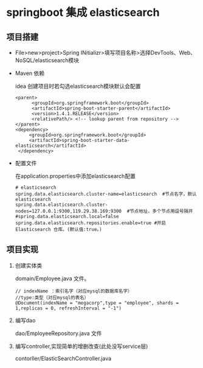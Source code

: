 # springboot 集成 elasticsearch

## 项目搭建

* File>new>project>Spring INitializr>填写项目名称>选择DevTools、Web、NoSQL/elasticsearch模块

* Maven 依赖

    idea 创建项目时若勾选elasticsearch模块默认会配置
    ```$xslt
    <parent>
          <groupId>org.springframework.boot</groupId>
          <artifactId>spring-boot-starter-parent</artifactId>
          <version>1.4.1.RELEASE</version>
          <relativePath/> <!-- lookup parent from repository -->
    </parent>
    <dependency>
         <groupId>org.springframework.boot</groupId>
         <artifactId>spring-boot-starter-data-elasticsearch</artifactId>
     </dependency>
    
    ```
 
* 配置文件

    在application.properties中添加elasticsearch配置
    ```$xslt
    # elasticsearch  
    spring.data.elasticsearch.cluster-name=elasticsearch  #节点名字，默认elasticsearch  
    spring.data.elasticsearch.cluster-nodes=127.0.0.1:9300,119.29.38.169:9300  #节点地址，多个节点用逗号隔开  
    #spring.data.elasticsearch.local=false  
    spring.data.elasticsearch.repositories.enable=true #开启 Elasticsearch 仓库。(默认值:true。)
    ```
## 项目实现

1. 创建实体类

    domain/Employee.java 文件。
    ```$xslt
    // indexName ：索引名字（对应mysql的数据库名字）  
    //type:类型（对应mysql的表名）
    @Document(indexName = "megacorp",type = "employee", shards = 1,replicas = 0, refreshInterval = "-1")
    ```
2. 编写dao
   
   dao/EmployeeRepository.java 文件

3. 编写controller,实现简单的增删改查(此处没写service层)

    contorller/ElasticSearchController.java
